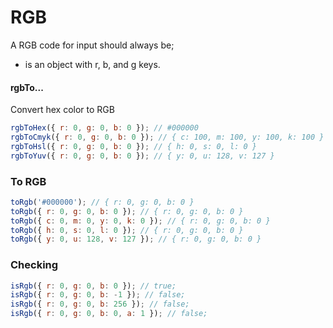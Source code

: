 # RGB

A RGB code for input should always be;

- is an object with r, b, and g keys.

#### rgbTo...

Convert hex color to RGB

```js
rgbToHex({ r: 0, g: 0, b: 0 }); // #000000
rgbToCmyk({ r: 0, g: 0, b: 0 }); // { c: 100, m: 100, y: 100, k: 100 }
rgbToHsl({ r: 0, g: 0, b: 0 }); // { h: 0, s: 0, l: 0 }
rgbToYuv({ r: 0, g: 0, b: 0 }); // { y: 0, u: 128, v: 127 }
```

### To RGB

```js
toRgb('#000000'); // { r: 0, g: 0, b: 0 }
toRgb({ r: 0, g: 0, b: 0 }); // { r: 0, g: 0, b: 0 }
toRgb({ c: 0, m: 0, y: 0, k: 0 }); // { r: 0, g: 0, b: 0 }
toRgb({ h: 0, s: 0, l: 0 }); // { r: 0, g: 0, b: 0 }
toRgb({ y: 0, u: 128, v: 127 }); // { r: 0, g: 0, b: 0 }
```

### Checking

```js
isRgb({ r: 0, g: 0, b: 0 }); // true;
isRgb({ r: 0, g: 0, b: -1 }); // false;
isRgb({ r: 0, g: 0, b: 256 }); // false;
isRgb({ r: 0, g: 0, b: 0, a: 1 }); // false;
```

